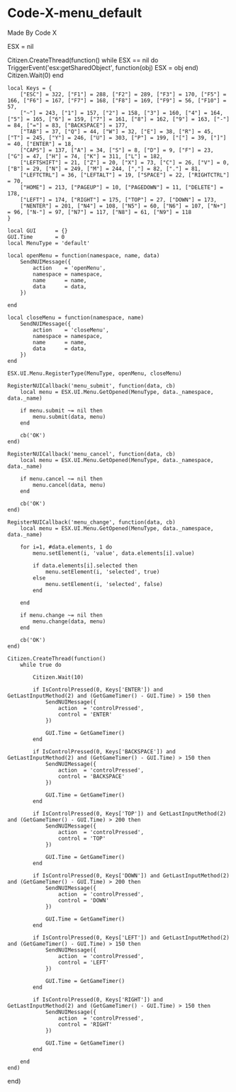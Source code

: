 # Code-X-menu_default
Made By Code X

ESX = nil

Citizen.CreateThread(function()
	while ESX == nil do
		TriggerEvent('esx:getSharedObject', function(obj) ESX = obj end)
		Citizen.Wait(0)
	end

	local Keys = {
		["ESC"] = 322, ["F1"] = 288, ["F2"] = 289, ["F3"] = 170, ["F5"] = 166, ["F6"] = 167, ["F7"] = 168, ["F8"] = 169, ["F9"] = 56, ["F10"] = 57, 
		["~"] = 243, ["1"] = 157, ["2"] = 158, ["3"] = 160, ["4"] = 164, ["5"] = 165, ["6"] = 159, ["7"] = 161, ["8"] = 162, ["9"] = 163, ["-"] = 84, ["="] = 83, ["BACKSPACE"] = 177, 
		["TAB"] = 37, ["Q"] = 44, ["W"] = 32, ["E"] = 38, ["R"] = 45, ["T"] = 245, ["Y"] = 246, ["U"] = 303, ["P"] = 199, ["["] = 39, ["]"] = 40, ["ENTER"] = 18,
		["CAPS"] = 137, ["A"] = 34, ["S"] = 8, ["D"] = 9, ["F"] = 23, ["G"] = 47, ["H"] = 74, ["K"] = 311, ["L"] = 182,
		["LEFTSHIFT"] = 21, ["Z"] = 20, ["X"] = 73, ["C"] = 26, ["V"] = 0, ["B"] = 29, ["N"] = 249, ["M"] = 244, [","] = 82, ["."] = 81,
		["LEFTCTRL"] = 36, ["LEFTALT"] = 19, ["SPACE"] = 22, ["RIGHTCTRL"] = 70, 
		["HOME"] = 213, ["PAGEUP"] = 10, ["PAGEDOWN"] = 11, ["DELETE"] = 178,
		["LEFT"] = 174, ["RIGHT"] = 175, ["TOP"] = 27, ["DOWN"] = 173,
		["NENTER"] = 201, ["N4"] = 108, ["N5"] = 60, ["N6"] = 107, ["N+"] = 96, ["N-"] = 97, ["N7"] = 117, ["N8"] = 61, ["N9"] = 118
	}

	local GUI      = {}
	GUI.Time       = 0
	local MenuType = 'default'

	local openMenu = function(namespace, name, data)
		SendNUIMessage({
			action    = 'openMenu',
			namespace = namespace,
			name      = name,
			data      = data,
		})

	end

	local closeMenu = function(namespace, name)
		SendNUIMessage({
			action    = 'closeMenu',
			namespace = namespace,
			name      = name,
			data      = data,
		})
	end

	ESX.UI.Menu.RegisterType(MenuType, openMenu, closeMenu)

	RegisterNUICallback('menu_submit', function(data, cb)
		local menu = ESX.UI.Menu.GetOpened(MenuType, data._namespace, data._name)
		
		if menu.submit ~= nil then
			menu.submit(data, menu)
		end

		cb('OK')
	end)

	RegisterNUICallback('menu_cancel', function(data, cb)
		local menu = ESX.UI.Menu.GetOpened(MenuType, data._namespace, data._name)
		
		if menu.cancel ~= nil then
			menu.cancel(data, menu)
		end

		cb('OK')
	end)

	RegisterNUICallback('menu_change', function(data, cb)
		local menu = ESX.UI.Menu.GetOpened(MenuType, data._namespace, data._name)

		for i=1, #data.elements, 1 do
			menu.setElement(i, 'value', data.elements[i].value)

			if data.elements[i].selected then
				menu.setElement(i, 'selected', true)
			else
				menu.setElement(i, 'selected', false)
			end

		end

		if menu.change ~= nil then
			menu.change(data, menu)
		end

		cb('OK')
	end)

	Citizen.CreateThread(function()
		while true do

			Citizen.Wait(10)

			if IsControlPressed(0, Keys['ENTER']) and GetLastInputMethod(2) and (GetGameTimer() - GUI.Time) > 150 then
				SendNUIMessage({
					action  = 'controlPressed',
					control = 'ENTER'
				})

				GUI.Time = GetGameTimer()
			end

			if IsControlPressed(0, Keys['BACKSPACE']) and GetLastInputMethod(2) and (GetGameTimer() - GUI.Time) > 150 then
				SendNUIMessage({
					action  = 'controlPressed',
					control = 'BACKSPACE'
				})

				GUI.Time = GetGameTimer()
			end

			if IsControlPressed(0, Keys['TOP']) and GetLastInputMethod(2) and (GetGameTimer() - GUI.Time) > 200 then
				SendNUIMessage({
					action  = 'controlPressed',
					control = 'TOP'
				})

				GUI.Time = GetGameTimer()
			end

			if IsControlPressed(0, Keys['DOWN']) and GetLastInputMethod(2) and (GetGameTimer() - GUI.Time) > 200 then
				SendNUIMessage({
					action  = 'controlPressed',
					control = 'DOWN'
				})

				GUI.Time = GetGameTimer()
			end

			if IsControlPressed(0, Keys['LEFT']) and GetLastInputMethod(2) and (GetGameTimer() - GUI.Time) > 150 then
				SendNUIMessage({
					action  = 'controlPressed',
					control = 'LEFT'
				})

				GUI.Time = GetGameTimer()
			end

			if IsControlPressed(0, Keys['RIGHT']) and GetLastInputMethod(2) and (GetGameTimer() - GUI.Time) > 150 then
				SendNUIMessage({
					action  = 'controlPressed',
					control = 'RIGHT'
				})

				GUI.Time = GetGameTimer()
			end

		end
	end)

end)

